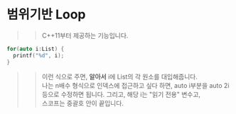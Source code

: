 # 범위기반 Loop

>> C++11부터 제공하는 기능입니다.
```C++
for(auto i:List) {
  printf("%d", i);
}
```
>> 이런 식으로 주면, **알아서** i에 List의 각 원소를 대입해줍니다.   
>> 나는 n배수 형식으로 인덱스에 접근하고 싶다 하면, 
>> auto i부분을 auto 2i 등으로 수정하면 됩니다.
>> 그리고, 해당 i는 "읽기 전용" 변수고,  
>> 스코프는 중괄호 안이 끝입니다.  
